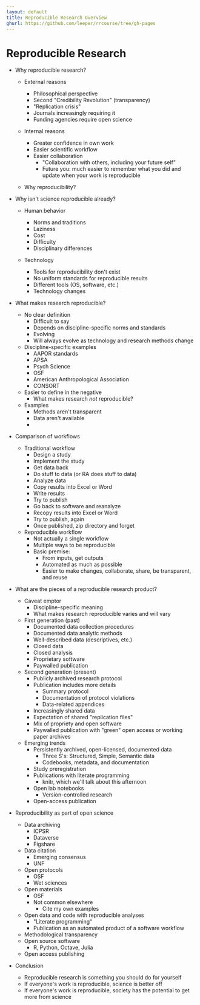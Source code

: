 ```yaml
---
layout: default
title: Reproducible Research Overview
ghurl: https://github.com/leeper/rrcourse/tree/gh-pages
---
```


# Reproducible Research #

 - Why reproducible research?
   - External reasons
     - Philosophical perspective
     - Second "Credibility Revolution" (transparency)
     - "Replication crisis"
     - Journals increasingly requiring it
     - Funding agencies require open science
   
   - Internal reasons
     - Greater confidence in own work
     - Easier scientific workflow
     - Easier collaboration
       - "Collaboration with others, including your future self"
       - Future you: much easier to remember what you did and update when your work is reproducible
   
   - Why reproducibility?
   
   
 - Why isn't science reproducible already?
   - Human behavior
     - Norms and traditions
     - Laziness
     - Cost
     - Difficulty
     - Disciplinary differences
     
   - Technology
     - Tools for reproducibility don't exist
     - No uniform standards for reproducible results
     - Different tools (OS, software, etc.)
     - Technology changes
     
 
 
 - What makes research reproducible?
   - No clear definition
     - Difficult to say
     - Depends on discipline-specific norms and standards
     - Evolving
     - Will always evolve as technology and research methods change
   - Discipline-specific examples
     - AAPOR standards
     - APSA
     - Psych Science
     - OSF
     - American Anthropological Association
     - CONSORT
   - Easier to define in the negative
     - What makes research *not* reproducible?
   - Examples
     - Methods aren't transparent
     - Data aren't available
     - 
     
 - Comparison of workflows
   - Traditional workflow
     - Design a study
     - Implement the study
     - Get data back
     - Do stuff to data (or RA does stuff to data)
     - Analyze data
     - Copy results into Excel or Word
     - Write results
     - Try to publish
     - Go back to software and reanalyze
     - Recopy results into Excel or Word
     - Try to publish, again
     - Once published, zip directory and forget
   - Reproducible workflow
     - Not actually a single workflow
     - Multiple ways to be reproducible
     - Basic premise:
       - From inputs, get outputs
       - Automated as much as possible
       - Easier to make changes, collaborate, share, be transparent, and reuse
     

 - What are the pieces of a reproducible research product?
   - Caveat emptor
     - Discipline-specific meaning
     - What makes research reproducible varies and will vary
   - First generation (past)
     - Documented data collection procedures
     - Documented data analytic methods
     - Well-described data (descriptives, etc.)
     - Closed data
     - Closed analysis
     - Proprietary software
     - Paywalled publication
   - Second generation (present)
     - Publicly archived research protocol
     - Publication includes more details
       - Summary protocol
       - Documentation of protocol violations
       - Data-related appendices
     - Increasingly shared data
     - Expectation of shared "replication files"
     - Mix of propriety and open software
     - Paywalled publication with "green" open access or working paper archives
   - Emerging trends
     - Persistently archived, open-licensed, documented data
       - Three S's: Structured, Simple, Semantic data
       - Codebooks, metadata, and documentation
     - Study preregistration
     - Publications with literate programming
       - knitr, which we'll talk about this afternoon
     - Open lab notebooks
       - Version-controlled research
     - Open-access publication
 

 
 
 - Reproducibility as part of open science
   - Data archiving
     - ICPSR
     - Dataverse
     - Figshare
   - Data citation
     - Emerging consensus
     - UNF
   - Open protocols
     - OSF
     - Wet sciences
   - Open materials
     - OSF
     - Not common elsewhere
       - Cite my own examples
   - Open data and code with reproducible analyses
     - "Literate programming"
     - Publication as an automated product of a software workflow
   - Methodological transparency
   - Open source software
     - R, Python, Octave, Julia
   - Open access publishing
 
 - Conclusion
   - Reproducible research is something you should do for yourself
   - If everyone's work is reproducible, science is better off
   - If everyone's work is reproducible, society has the potential to get more from science

